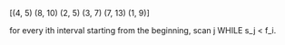 [(4, 5) (8, 10) (2, 5) (3, 7) (7, 13) (1, 9)]

for every ith interval starting from the beginning, scan j WHILE s_j < f_i. 